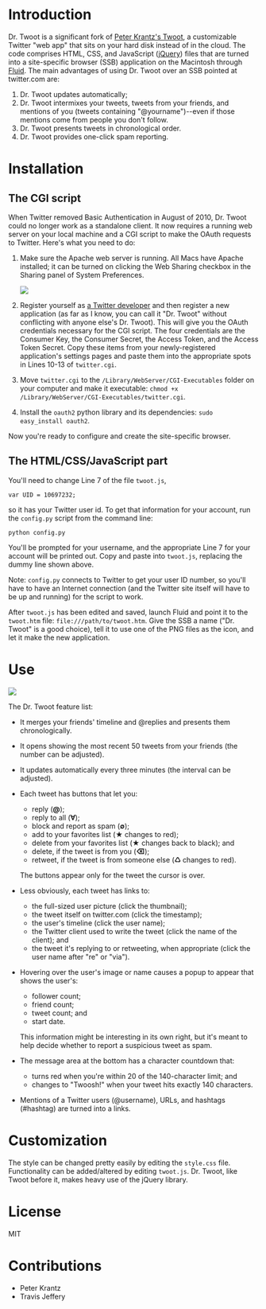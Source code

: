 # Introduction #

Dr. Twoot is a significant fork of [Peter Krantz's Twoot][1], a customizable Twitter "web app" that sits on your hard disk instead of in the cloud. The code comprises HTML, CSS, and JavaScript ([jQuery][2]) files that are turned into a site-specific browser (SSB) application on the Macintosh through [Fluid][3]. The main advantages of using Dr. Twoot over an SSB pointed at twitter.com are:

1. Dr. Twoot updates automatically;
2. Dr. Twoot intermixes your tweets, tweets from your friends, and mentions of you (tweets containing "@yourname")--even if those mentions come from people you don't follow.
3. Dr. Twoot presents tweets in chronological order.
4. Dr. Twoot provides one-click spam reporting.


# Installation #

## The CGI script ##

When Twitter removed Basic Authentication in August of 2010, Dr. Twoot could no longer work as a standalone client. It now requires a running web server on your local machine and a CGI script to make the OAuth requests to Twitter. Here's what you need to do:

1. Make sure the Apache web server is running. All Macs have Apache installed; it can be turned on clicking the Web Sharing checkbox in the Sharing panel of System Preferences.

    <img src="http://www.leancrew.com/all-this/images2010/web-sharing.png" />

2. Register yourself as [a Twitter developer][5] and then register a new application (as far as I know, you can call it "Dr. Twoot" without conflicting with anyone else's Dr. Twoot). This will give you the OAuth credentials necessary for the CGI script. The four credentials are the Consumer Key, the Consumer Secret, the Access Token, and the Access Token Secret. Copy these items from your newly-registered application's settings pages and paste them into the appropriate spots in Lines 10-13 of `twitter.cgi`.
3. Move `twitter.cgi` to the `/Library/WebServer/CGI-Executables` folder on your computer and make it executable: `chmod +x /Library/WebServer/CGI-Executables/twitter.cgi`.
4. Install the `oauth2` python library and its dependencies: `sudo easy_install oauth2`.

Now you're ready to configure and create the site-specific browser.

## The HTML/CSS/JavaScript part ##
You'll need to change Line 7 of the file `twoot.js`,

    var UID = 10697232;

so it has your Twitter user id. To get that information for your account, run the `config.py` script from the command line:

    python config.py

You'll be prompted for your username, and the appropriate Line 7 for your account will be printed out. Copy and paste into `twoot.js`, replacing the dummy line shown above.

Note: `config.py` connects to Twitter to get your user ID number, so you'll have to have an Internet connection (and the Twitter site itself will have to be up and running) for the script to work.

After `twoot.js` has been edited and saved, launch Fluid and point it to the `twoot.htm` file: `file:///path/to/twoot.htm`. Give the SSB a name ("Dr. Twoot" is a good choice), tell it to use one of the PNG files as the icon, and let it make the new application.

# Use #

<img class="ss" src="http://farm8.staticflickr.com/7205/6776341634_849881c83e_o.jpg" />

The Dr. Twoot feature list:

* It merges your friends' timeline and @replies and presents them chronologically.
* It opens showing the most recent 50 tweets from your friends (the number can be adjusted).
* It updates automatically every three minutes (the interval can be adjusted).
* Each tweet has buttons that let you:
    * reply (**@**);
    * reply to all (**∀**);
    * block and report as spam (**∅**);
    * add to your favorites list (**★** changes to red);
    * delete from your favorites list (**★** changes back to black); and
    * delete, if the tweet is from you (**⌫**);
    * retweet, if the tweet is from someone else (**♺** changes to red).
    
    The buttons appear only for the tweet the cursor is over.
* Less obviously, each tweet has links to:
    * the full-sized user picture (click the thumbnail);
    * the tweet itself on twitter.com (click the timestamp);
    * the user's timeline (click the user name);
    * the Twitter client used to write the tweet (click the name of the client); and
    * the tweet it's replying to or retweeting, when appropriate (click the user name after "re" or "via").
* Hovering over the user's image or name causes a popup to appear that shows the user's:
    * follower count;
    * friend count;
    * tweet count; and
    * start date.
    
    This information might be interesting in its own right, but it's meant to help decide whether to report a suspicious tweet as spam.
* The message area at the bottom has a character countdown that:
    * turns red when you're within 20 of the 140-character limit; and
    * changes to "Twoosh!" when your tweet hits exactly 140 characters.
* Mentions of a Twitter users (@username), URLs, and hashtags (#hashtag) are turned into a links.

# Customization #

The style can be changed pretty easily by editing the `style.css` file. Functionality can be added/altered by editing `twoot.js`. Dr. Twoot, like Twoot before it, makes heavy use of the jQuery library.

# License #

MIT

# Contributions #

* Peter Krantz
* Travis Jeffery



[1]: http://www.peterkrantz.com/2008/twitter-client-with-fluid-and-jquery/
[2]: http://jquery.com/
[3]: http://fluidapp.com/
[4]: http://www.leancrew.com/all-this/2009/05/blog-housekeeping/
[5]: http://dev.twitter.com/
